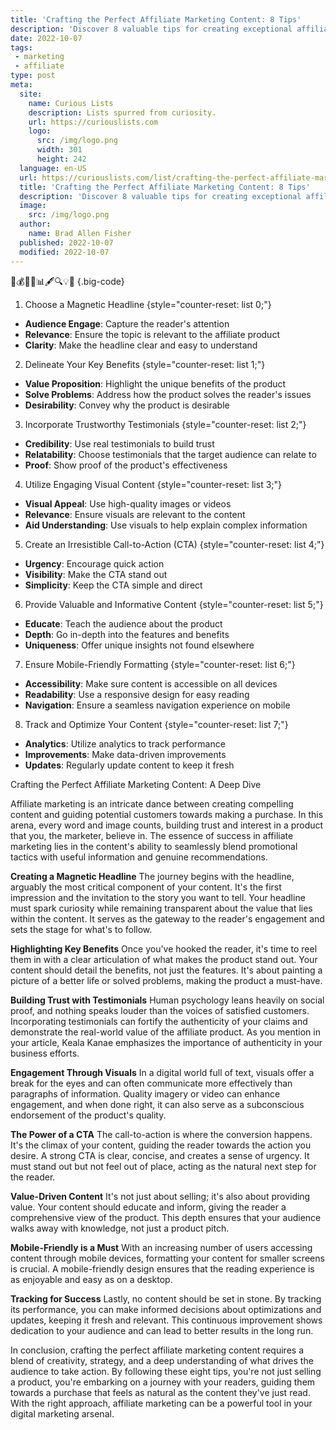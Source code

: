 ```yaml
---
title: 'Crafting the Perfect Affiliate Marketing Content: 8 Tips'
description: 'Discover 8 valuable tips for creating exceptional affiliate marketing content. Enhance your strategies, engage your audience, and satisfy their curious minds.'
date: 2022-10-07
tags:
 - marketing
 - affiliate
type: post
meta:
  site:
    name: Curious Lists
    description: Lists spurred from curiosity.
    url: https://curiouslists.com
    logo:
      src: /img/logo.png
      width: 301
      height: 242
  language: en-US
  url: https://curiouslists.com/list/crafting-the-perfect-affiliate-marketing-content-8-tips
  title: 'Crafting the Perfect Affiliate Marketing Content: 8 Tips'
  description: 'Discover 8 valuable tips for creating exceptional affiliate marketing content. Enhance your strategies, engage your audience, and satisfy their curious minds.'
  image:
    src: /img/logo.png
  author:
    name: Brad Allen Fisher
  published: 2022-10-07
  modified: 2022-10-07
---
```



📝💰🎯🤝📊🖋️🔍💡👀 {.big-code}

1. Choose a Magnetic Headline {style="counter-reset: list 0;"}
  - **Audience Engage**: Capture the reader's attention
  - **Relevance**: Ensure the topic is relevant to the affiliate product
  - **Clarity**: Make the headline clear and easy to understand

2. Delineate Your Key Benefits {style="counter-reset: list 1;"}
  - **Value Proposition**: Highlight the unique benefits of the product
  - **Solve Problems**: Address how the product solves the reader's issues
  - **Desirability**: Convey why the product is desirable

3. Incorporate Trustworthy Testimonials {style="counter-reset: list 2;"}
  - **Credibility**: Use real testimonials to build trust
  - **Relatability**: Choose testimonials that the target audience can relate to
  - **Proof**: Show proof of the product's effectiveness

4. Utilize Engaging Visual Content {style="counter-reset: list 3;"}
  - **Visual Appeal**: Use high-quality images or videos
  - **Relevance**: Ensure visuals are relevant to the content
  - **Aid Understanding**: Use visuals to help explain complex information

5. Create an Irresistible Call-to-Action (CTA) {style="counter-reset: list 4;"}
  - **Urgency**: Encourage quick action
  - **Visibility**: Make the CTA stand out
  - **Simplicity**: Keep the CTA simple and direct

6. Provide Valuable and Informative Content {style="counter-reset: list 5;"}
  - **Educate**: Teach the audience about the product
  - **Depth**: Go in-depth into the features and benefits
  - **Uniqueness**: Offer unique insights not found elsewhere

7. Ensure Mobile-Friendly Formatting {style="counter-reset: list 6;"}
  - **Accessibility**: Make sure content is accessible on all devices
  - **Readability**: Use a responsive design for easy reading
  - **Navigation**: Ensure a seamless navigation experience on mobile

8. Track and Optimize Your Content {style="counter-reset: list 7;"}
  - **Analytics**: Utilize analytics to track performance
  - **Improvements**: Make data-driven improvements
  - **Updates**: Regularly update content to keep it fresh

Crafting the Perfect Affiliate Marketing Content: A Deep Dive

Affiliate marketing is an intricate dance between creating compelling content and guiding potential customers towards making a purchase. In this arena, every word and image counts, building trust and interest in a product that you, the marketer, believe in. The essence of success in affiliate marketing lies in the content's ability to seamlessly blend promotional tactics with useful information and genuine recommendations.

**Creating a Magnetic Headline**
The journey begins with the headline, arguably the most critical component of your content. It's the first impression and the invitation to the story you want to tell. Your headline must spark curiosity while remaining transparent about the value that lies within the content. It serves as the gateway to the reader's engagement and sets the stage for what's to follow.

**Highlighting Key Benefits**
Once you've hooked the reader, it's time to reel them in with a clear articulation of what makes the product stand out. Your content should detail the benefits, not just the features. It's about painting a picture of a better life or solved problems, making the product a must-have. 

**Building Trust with Testimonials**
Human psychology leans heavily on social proof, and nothing speaks louder than the voices of satisfied customers. Incorporating testimonials can fortify the authenticity of your claims and demonstrate the real-world value of the affiliate product. As you mention in your article, Keala Kanae emphasizes the importance of authenticity in your business efforts.

**Engagement Through Visuals**
In a digital world full of text, visuals offer a break for the eyes and can often communicate more effectively than paragraphs of information. Quality imagery or video can enhance engagement, and when done right, it can also serve as a subconscious endorsement of the product's quality.

**The Power of a CTA**
The call-to-action is where the conversion happens. It's the climax of your content, guiding the reader towards the action you desire. A strong CTA is clear, concise, and creates a sense of urgency. It must stand out but not feel out of place, acting as the natural next step for the reader.

**Value-Driven Content**
It's not just about selling; it's also about providing value. Your content should educate and inform, giving the reader a comprehensive view of the product. This depth ensures that your audience walks away with knowledge, not just a product pitch.

**Mobile-Friendly is a Must**
With an increasing number of users accessing content through mobile devices, formatting your content for smaller screens is crucial. A mobile-friendly design ensures that the reading experience is as enjoyable and easy as on a desktop.

**Tracking for Success**
Lastly, no content should be set in stone. By tracking its performance, you can make informed decisions about optimizations and updates, keeping it fresh and relevant. This continuous improvement shows dedication to your audience and can lead to better results in the long run.

In conclusion, crafting the perfect affiliate marketing content requires a blend of creativity, strategy, and a deep understanding of what drives the audience to take action. By following these eight tips, you're not just selling a product, you're embarking on a journey with your readers, guiding them towards a purchase that feels as natural as the content they've just read. With the right approach, affiliate marketing can be a powerful tool in your digital marketing arsenal.